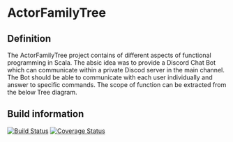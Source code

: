 # ActorFamilyTree

## Definition
The ActorFamilyTree project contains of different aspects of functional programming in Scala. The absic idea was to provide a Discord Chat Bot which can communicate within a private Discod server in the main channel. 
The Bot should be able to communicate with each user individually and answer to specific commands.
The scope of function can be extracted from the below Tree diagram.


## Build information
[![Build Status](https://travis-ci.org/FizziR/ActorFamilyTree.svg?branch=master)](https://travis-ci.org/FizziR/ActorFamilyTree) [![Coverage Status](https://coveralls.io/repos/github/FizziR/ActorFamilyTree/badge.svg)](https://coveralls.io/github/FizziR/ActorFamilyTree)



